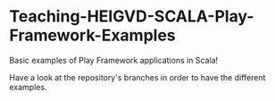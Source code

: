 # Teaching-HEIGVD-SCALA-Play-Framework-Examples
Basic examples of Play Framework applications in Scala!

Have a look at the repository's branches in order to have the different examples.
